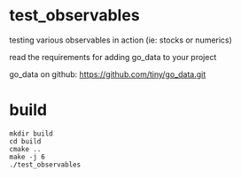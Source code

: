 # test_observables
testing various observables in action (ie: stocks or numerics)

read the requirements for adding go_data to your project

go_data on github:  https://github.com/tiny/go_data.git

# build
```
mkdir build
cd build
cmake ..
make -j 6
./test_observables
```
